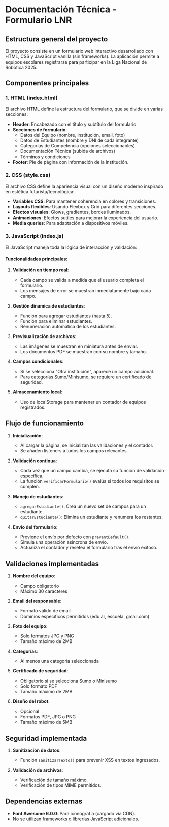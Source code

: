 # Documentación Técnica - Formulario LNR

## Estructura general del proyecto

El proyecto consiste en un formulario web interactivo desarrollado con HTML, CSS y JavaScript vanilla (sin frameworks). La aplicación permite a equipos escolares registrarse para participar en la Liga Nacional de Robótica 2025.

## Componentes principales

### 1. HTML (index.html)

El archivo HTML define la estructura del formulario, que se divide en varias secciones:

- **Header**: Encabezado con el título y subtítulo del formulario.
- **Secciones de formulario**:
  - Datos del Equipo (nombre, institución, email, foto)
  - Datos de Estudiantes (nombre y DNI de cada integrante)
  - Categorías de Competencia (opciones seleccionables)
  - Documentación Técnica (subida de archivos)
  - Términos y condiciones
- **Footer**: Pie de página con información de la institución.

### 2. CSS (style.css)

El archivo CSS define la apariencia visual con un diseño moderno inspirado en estética futurista/tecnológica:

- **Variables CSS**: Para mantener coherencia en colores y transiciones.
- **Layouts flexibles**: Usando Flexbox y Grid para diferentes secciones.
- **Efectos visuales**: Glows, gradientes, bordes iluminados.
- **Animaciones**: Efectos sutiles para mejorar la experiencia del usuario.
- **Media queries**: Para adaptación a dispositivos móviles.

### 3. JavaScript (index.js)

El JavaScript maneja toda la lógica de interacción y validación:

#### Funcionalidades principales:

1. **Validación en tiempo real**:
   - Cada campo se valida a medida que el usuario completa el formulario.
   - Los mensajes de error se muestran inmediatamente bajo cada campo.

2. **Gestión dinámica de estudiantes**:
   - Función para agregar estudiantes (hasta 5).
   - Función para eliminar estudiantes.
   - Renumeración automática de los estudiantes.

3. **Previsualización de archivos**:
   - Las imágenes se muestran en miniatura antes de enviar.
   - Los documentos PDF se muestran con su nombre y tamaño.

4. **Campos condicionales**:
   - Si se selecciona "Otra institución", aparece un campo adicional.
   - Para categorías Sumo/Minisumo, se requiere un certificado de seguridad.

5. **Almacenamiento local**:
   - Uso de localStorage para mantener un contador de equipos registrados.

## Flujo de funcionamiento

1. **Inicialización**:
   - Al cargar la página, se inicializan las validaciones y el contador.
   - Se añaden listeners a todos los campos relevantes.

2. **Validación continua**:
   - Cada vez que un campo cambia, se ejecuta su función de validación específica.
   - La función `verificarFormulario()` evalúa si todos los requisitos se cumplen.

3. **Manejo de estudiantes**:
   - `agregarEstudiante()`: Crea un nuevo set de campos para un estudiante.
   - `quitarEstudiante()`: Elimina un estudiante y renumera los restantes.

4. **Envío del formulario**:
   - Previene el envío por defecto con `preventDefault()`.
   - Simula una operación asíncrona de envío.
   - Actualiza el contador y resetea el formulario tras el envío exitoso.

## Validaciones implementadas

1. **Nombre del equipo**:
   - Campo obligatorio
   - Máximo 30 caracteres

2. **Email del responsable**:
   - Formato válido de email
   - Dominios específicos permitidos (edu.ar, escuela, gmail.com)

3. **Foto del equipo**:
   - Solo formatos JPG y PNG
   - Tamaño máximo de 2MB

4. **Categorías**:
   - Al menos una categoría seleccionada

5. **Certificado de seguridad**:
   - Obligatorio si se selecciona Sumo o Minisumo
   - Solo formato PDF
   - Tamaño máximo de 2MB

6. **Diseño del robot**:
   - Opcional
   - Formatos PDF, JPG o PNG
   - Tamaño máximo de 5MB

## Seguridad implementada

1. **Sanitización de datos**:
   - Función `sanitizarTexto()` para prevenir XSS en textos ingresados.

2. **Validación de archivos**:
   - Verificación de tamaño máximo.
   - Verificación de tipos MIME permitidos.

## Dependencias externas

- **Font Awesome 6.0.0**: Para iconografía (cargado vía CDN).
- No se utilizan frameworks o librerías JavaScript adicionales.
